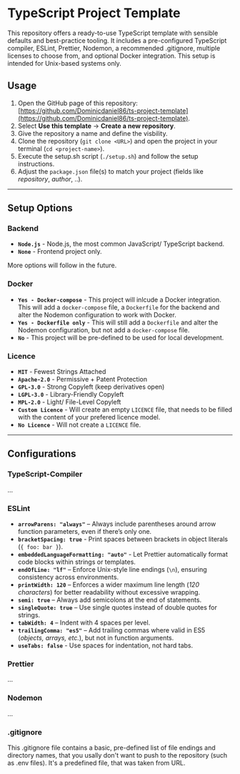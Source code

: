 # TypeScript Project Template

This repository offers a ready-to-use TypeScript template with sensible defaults and best-practice tooling. It includes a pre-configured TypeScript compiler, ESLint, Prettier, Nodemon, a recommended .gitignore, multiple licenses to choose from, and optional Docker integration. This setup is intended for Unix-based systems only.

## Usage

1. Open the GitHub page of this repository: [https://github.com/Dominicdaniel86/ts-project-template](https://github.com/Dominicdaniel86/ts-project-template).
2. Select **Use this template** -> **Create a new repository**.
3. Give the repository a name and define the visbility.
4. Clone the repository (`git clone <URL>`) and open the project in your terminal (`cd <project-name>`).
5. Execute the setup.sh script (`./setup.sh`) and follow the setup instructions.
6. Adjust the `package.json` file(s) to match your project (fields like *repository*, *author*, ..).

---

## Setup Options

### Backend

- **`Node.js`** - Node.js, the most common JavaScript/ TypeScript backend.
- **`None`** - Frontend project only.

More options will follow in the future.

### Docker

- **`Yes - Docker-compose`** - This project will inlcude a Docker integration. This will add a `docker-compose` file, a `Dockerfile` for the backend and alter the Nodemon configuration to work with Docker.
- **`Yes - Dockerfile only`** - This will still add a `Dockerfile` and alter the Nodemon configuration, but not add a `docker-compose` file.
- **`No`** - This project will be pre-defined to be used for local development.

### Licence

- **`MIT`** - Fewest Strings Attached
- **`Apache-2.0`** - Permissive + Patent Protection
- **`GPL-3.0`** - Strong Copyleft (keep derivatives open)
- **`LGPL-3.0`** - Library-Friendly Copyleft
- **`MPL-2.0`** - Light/ File-Level Copyleft
- **`Custom Licence`** - Will create an empty `LICENCE` file, that needs to be filled with the content of your prefered licence model.
- **`No Licence`** - Will not create a `LICENCE` file.

---

## Configurations

### TypeScript-Compiler

...

### ESLint

- **`arrowParens: "always"`** – Always include parentheses around arrow function parameters, even if there’s only one.
- **`bracketSpacing: true`** - Print spaces between brackets in object literals (`{ foo: bar }`).
- **`embeddedLanguageFormatting: "auto"`** - Let Prettier automatically format code blocks within strings or templates.
- **`endOfLine: "lf"`** – Enforce Unix-style line endings (`\n`), ensuring consistency across environments.
- **`printWidth: 120`** – Enforces a wider maximum line length (*120 characters*) for better readability without excessive wrapping.
- **`semi: true`** – Always add semicolons at the end of statements.
- **`singleQuote: true`** – Use single quotes instead of double quotes for strings.
- **`tabWidth: 4`** – Indent with 4 spaces per level.
- **`trailingComma: "es5"`** – Add trailing commas where valid in ES5 (*objects, arrays, etc.*), but not in function arguments.
- **`useTabs: false`** - Use spaces for indentation, not hard tabs.


### Prettier

...

### Nodemon

...

### .gitignore

This .gitignore file contains a basic, pre-defined list of file endings and directory names, that you usally don't want to push to the repository (such as .env files). It's a predefined file, that was taken from URL.
